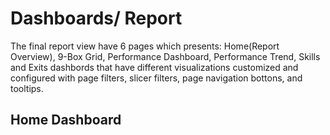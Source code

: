 # Dashboards/ Report

The final report view have 6 pages which presents: Home(Report Overview), 9-Box Grid, Performance Dashboard, Performance Trend, Skills and Exits dashbords that have different visualizations 
customized and configured with page filters, slicer filters, page navigation bottons, and tooltips.

## Home Dashboard

